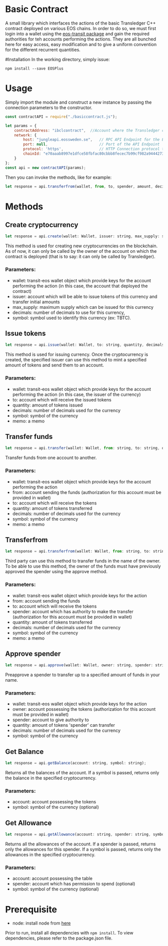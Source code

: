 # Basic Contract
A small library which interfaces the actions of the basic Transledger C++ contract deployed on various EOS chains.
In order to do so, we must first login into a wallet using the [eos-transit package](https://github.com/eosnewyork/eos-transit/tree/master/packages/eos-transit#basic-usage-example) and gain the required authorities for teh accounts performing the actions. 
They are all bunched here for easy access, easy modification and to give a uniform convention for the different recurrent quantities.

#Installation
In the working directory, simply issue:

`npm install --save EOSPlus`

# Usage

Simply import the module and construct a new instance by passing the connection parameters to the constructor.

```javascript
const contractAPI = require("./basiccontract.js");

let params = {
    contractAddress: "ibclcontract",  //Account where the Transledger contract is deployed (usually: ibclcontract) 
    network: {
        host: "jungleapi.eossweden.se",   // RPC API Endpoint for the EOS chain
        port: null,                       // Port of the API Endpoint
        protocol: 'https',                // HTTP Connection protocol to the API Endpoint
        chainId: "e70aaab8997e1dfce58fbfac80cbbb8fecec7b99cf982a9444273cbc64c41473"  // ChainId of the EOS chain (this example is for JUNGLE)
    }
};
const api = new contractAPI(params);
```

Then you can invoke the methods, like for example:

```javascript
let response = api.transferfrom(wallet, from, to, spender, amount, decimals, symbol, memo);
```

# Methods

## Create cryptocurrency
```javascript
let response = api.create(wallet: Wallet, issuer: string, max_supply: string, decimals, symbol: string);
```
This method is used for creating new cryptocurrencies on the blockchain. As of now, it can only be called by the owner of the
account on which the contract is deployed (that is to say: it can only be called by Transledger).

### Parameters:
* wallet: transit-eos wallet object which provide keys for the account performing the action (in this case, the account that deployed the contract)
* issuer: account which will be able to issue tokens of this currency and transfer initial amounts 
* max_supply: maximum supply which can be issued for this currency
* decimals: number of decimals to use for this currency,
* symbol: symbol used to identify this currency (ex: TBTC).

## Issue tokens
```javascript
let response = api.issue(wallet: Wallet, to: string, quantity, decimals, symbol: string, memo: string);
```
This method is used for issuing currency. Once the cryptocurrency is created, the specified issuer can use this method to mint a specified amount of tokens and send them to an account. 

### Parameters:
* wallet: transit-eos wallet object which provide keys for the account performing the action (in this case, the issuer of the currency)
* to: account which will receive the issued tokens
* quantity: amount of tokens issued
* decimals: number of decimals used for the currency
* symbol: symbol of the currency
* memo: a memo

## Transfer funds
```javascript
let response = api.transfer(wallet: Wallet, from: string, to: string, quantity, decimals, symbol: string, memo: string);
```
Transfer funds from one account to another. 

### Parameters:
* wallet: transit-eos wallet object which provide keys for the account performing the action
* from: account sending the funds (authorization for this account must be provided in wallet)
* to: account which will receive the tokens
* quantity: amount of tokens transferred
* decimals: number of decimals used for the currency
* symbol: symbol of the currency
* memo: a memo

## Transferfrom
```javascript
let response = api.transferfrom(wallet: Wallet, from: string, to: string, spender: string, quantity, decimals, symbol: string, memo: string);
```
Third party can use this method to transfer funds in the name of the owner. To be able to use this method, the owner of the funds must have previously approved the spender using the approve method.

### Parameters:
* wallet: transit-eos wallet object which provide keys for the action
* from: account sending the funds
* to: account which will receive the tokens
* spender: account which has authority to make the transfer (authorization for this account must be provided in wallet)
* quantity: amount of tokens transferred
* decimals: number of decimals used for the currency
* symbol: symbol of the currency
* memo: a memo

## Approve spender
```javascript
let response = api.approve(wallet: Wallet, owner: string, spender: string, quantity, decimals, symbol: string);
```
Preapprove a spender to transfer up to a specified amount of funds in your name.

### Parameters:
* wallet: transit-eos wallet object which provide keys for the action
* owner: account possessing the tokens (authorization for this account must be provided in wallet)
* spender: account to give authority to 
* quantity: amount of tokens 'spender' can transfer
* decimals: number of decimals used for the currency
* symbol: symbol of the currency

## Get Balance
```javascript
let response = api.getBalance(account: string, symbol: string);
```
Returns all the balances of the account. If a symbol is passed, returns only the balance in the specified cryptocurrency.

### Parameters:
* account: account possessing the tokens
* symbol:  symbol of the currency (optional)

## Get Allowance
```javascript
let response = api.getAllowance(account: string, spender: string, symbol: string);
```
Returns all the allowances of the account. If a spender is passed, returns only the allowances for this spender.
If a symbol is passed, returns only the allowances in the specified cryptocurrency.

### Parameters:
* account: account possessing the table
* spender: account which has permission to spend (optional)
* symbol: symbol of the currency (optional) 

# Prerequisite
* node: install node from [here](https://nodejs.org/en/download/)

Prior to run, install all dependencies with `npm install`. To view dependencies, please refer to the package.json file.